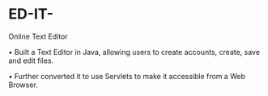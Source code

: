 # ED-IT-
Online Text Editor

• Built a Text Editor in Java, allowing users to create accounts, create, save and edit files.

• Further converted it to use Servlets to make it accessible from a Web Browser.
